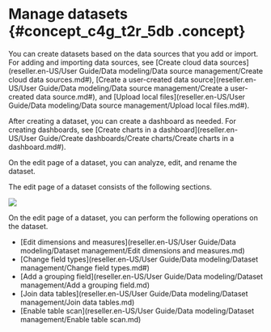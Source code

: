 # Manage datasets {#concept_c4g_t2r_5db .concept}

You can create datasets based on the data sources that you add or import. For adding and importing data sources, see [Create cloud data sources](reseller.en-US/User Guide/Data modeling/Data source management/Create cloud data sources.md#), [Create a user-created data source](reseller.en-US/User Guide/Data modeling/Data source management/Create a user-created data source.md#), and [Upload local files](reseller.en-US/User Guide/Data modeling/Data source management/Upload local files.md#).

After creating a dataset, you can create a dashboard as needed. For creating dashboards, see [Create charts in a dashboard](reseller.en-US/User Guide/Create dashboards/Create charts/Create charts in a dashboard.md#).

On the edit page of a dataset, you can analyze, edit, and rename the dataset.

The edit page of a dataset consists of the following sections.

![](http://static-aliyun-doc.oss-cn-hangzhou.aliyuncs.com/assets/img/9091/155980583438296_en-US.png)

On the edit page of a dataset, you can perform the following operations on the dataset.

-   [Edit dimensions and measures](reseller.en-US/User Guide/Data modeling/Dataset management/Edit dimensions and measures.md)
-   [Change field types](reseller.en-US/User Guide/Data modeling/Dataset management/Change field types.md#)
-   [Add a grouping field](reseller.en-US/User Guide/Data modeling/Dataset management/Add a grouping field.md)
-   [Join data tables](reseller.en-US/User Guide/Data modeling/Dataset management/Join data tables.md)
-   [Enable table scan](reseller.en-US/User Guide/Data modeling/Dataset management/Enable table scan.md)


